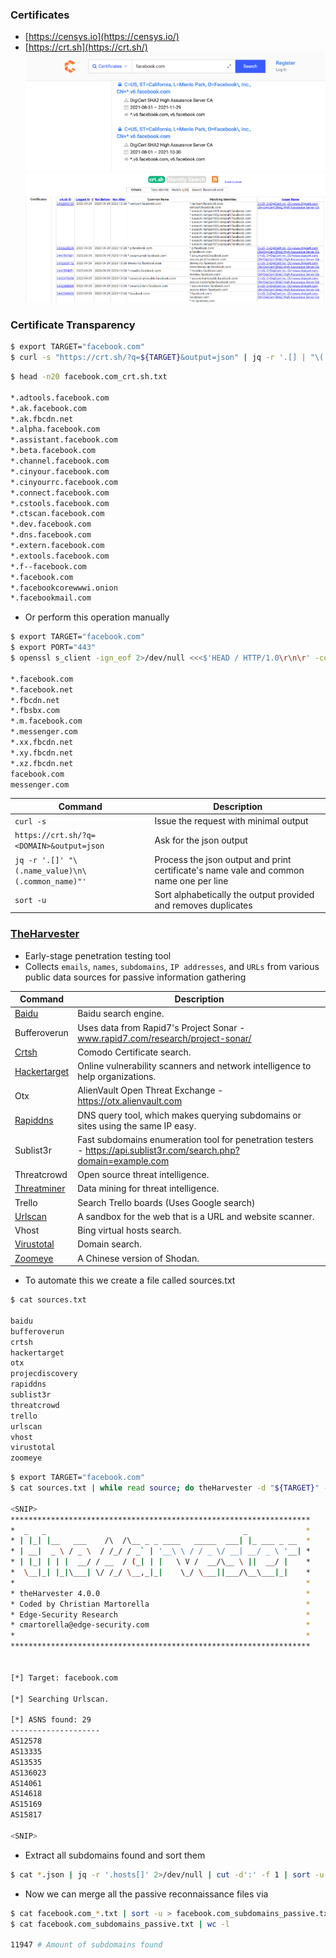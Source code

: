 ### Certificates
-   [https://censys.io](https://censys.io/)
-   [https://crt.sh](https://crt.sh/)
![](./Screenshots/Screenshot_2022-10-07_165314.png)![](./Screenshots/Screenshot_2022-10-07_165343.png)

### Certificate Transparency
```sh
$ export TARGET="facebook.com"
$ curl -s "https://crt.sh/?q=${TARGET}&output=json" | jq -r '.[] | "\(.name_value)\n\(.common_name)"' | sort -u > "${TARGET}_crt.sh.txt"
```

```sh
$ head -n20 facebook.com_crt.sh.txt

*.adtools.facebook.com
*.ak.facebook.com
*.ak.fbcdn.net
*.alpha.facebook.com
*.assistant.facebook.com
*.beta.facebook.com
*.channel.facebook.com
*.cinyour.facebook.com
*.cinyourrc.facebook.com
*.connect.facebook.com
*.cstools.facebook.com
*.ctscan.facebook.com
*.dev.facebook.com
*.dns.facebook.com
*.extern.facebook.com
*.extools.facebook.com
*.f--facebook.com
*.facebook.com
*.facebookcorewwwi.onion
*.facebookmail.com
```

* Or perform this operation manually

```sh
$ export TARGET="facebook.com"
$ export PORT="443"
$ openssl s_client -ign_eof 2>/dev/null <<<$'HEAD / HTTP/1.0\r\n\r' -connect "${TARGET}:${PORT}" | openssl x509 -noout -text -in - | grep 'DNS' | sed -e 's|DNS:|\n|g' -e 's|^\*.*||g' | tr -d ',' | sort -u

*.facebook.com
*.facebook.net
*.fbcdn.net
*.fbsbx.com
*.m.facebook.com
*.messenger.com
*.xx.fbcdn.net
*.xy.fbcdn.net
*.xz.fbcdn.net
facebook.com
messenger.com
```

| Command                                          | Description                                                                            |
| ------------------------------------------------ | -------------------------------------------------------------------------------------- |
| `curl -s`                                        | Issue the request with minimal output                                                  |
| `https://crt.sh/?q=<DOMAIN>&output=json`         | Ask for the json output                                                                |
| `jq -r '.[]' "\(.name_value)\n\(.common_name)"'` | Process the json output and print certificate's name vale and common name one per line |
| `sort -u`                                        | Sort alphabetically the output provided and removes duplicates                         | 

### [TheHarvester](https://github.com/laramies/theHarvester)
* Early-stage penetration testing tool
* Collects `emails`, `names`, `subdomains`, `IP addresses`, and `URLs` from various public data sources for passive information gathering

| Command      | Description                                                                                                        |
| ------------ | ------------------------------------------------------------------------------------------------------------------ |
| [Baidu](http://www.baidu.com/)        | Baidu search engine.                                                                                               |
| Bufferoverun | Uses data from Rapid7's Project Sonar - www.rapid7.com/research/project-sonar/                                     |
| [Crtsh](https://crt.sh/)        | Comodo Certificate search.                                                                                         |
| [Hackertarget](https://hackertarget.com/) | Online vulnerability scanners and network intelligence to help organizations.                                      |
| Otx          | AlienVault Open Threat Exchange - https://otx.alienvault.com                                                       |
| [Rapiddns](https://rapiddns.io/)     | DNS query tool, which makes querying subdomains or sites using the same IP easy.                                   |
| Sublist3r    | Fast subdomains enumeration tool for penetration testers - https://api.sublist3r.com/search.php?domain=example.com |
| Threatcrowd  | Open source threat intelligence.                                                                                   |
| [Threatminer](https://www.threatminer.org/)  | Data mining for threat intelligence.                                                                               |
| Trello       | Search Trello boards (Uses Google search)                                                                          |
| [Urlscan](https://urlscan.io/)      | A sandbox for the web that is a URL and website scanner.                                                           |
| Vhost        | Bing virtual hosts search.                                                                                         |
| [Virustotal](https://www.virustotal.com/gui/home/search)   | Domain search.                                                                                                     |
| [Zoomeye](https://www.zoomeye.org/)      | A Chinese version of Shodan.                                                                                       |

* To automate this we create a file called sources.txt

```sh
$ cat sources.txt

baidu
bufferoverun
crtsh
hackertarget
otx
projecdiscovery
rapiddns
sublist3r
threatcrowd
trello
urlscan
vhost
virustotal
zoomeye
```

```sh
$ export TARGET="facebook.com"
$ cat sources.txt | while read source; do theHarvester -d "${TARGET}" -b $ source -f "${source}_${TARGET}";done

<SNIP>
*******************************************************************
*  _   _                                            _             *
* | |_| |__   ___    /\  /\__ _ _ ____   _____  ___| |_ ___ _ __  *
* | __|  _ \ / _ \  / /_/ / _` | '__\ \ / / _ \/ __| __/ _ \ '__| *
* | |_| | | |  __/ / __  / (_| | |   \ V /  __/\__ \ ||  __/ |    *
*  \__|_| |_|\___| \/ /_/ \__,_|_|    \_/ \___||___/\__\___|_|    *
*                                                                 *
* theHarvester 4.0.0                                              *
* Coded by Christian Martorella                                   *
* Edge-Security Research                                          *
* cmartorella@edge-security.com                                   *
*                                                                 *
*******************************************************************


[*] Target: facebook.com

[*] Searching Urlscan.

[*] ASNS found: 29
--------------------
AS12578
AS13335
AS13535
AS136023
AS14061
AS14618
AS15169
AS15817

<SNIP>
```

* Extract all subdomains found and sort them 

```sh
$ cat *.json | jq -r '.hosts[]' 2>/dev/null | cut -d':' -f 1 | sort -u > "${TARGET}_theHarvester.txt"
```

* Now we can merge all the passive reconnaissance files via

```sh
$ cat facebook.com_*.txt | sort -u > facebook.com_subdomains_passive.txt
$ cat facebook.com_subdomains_passive.txt | wc -l

11947 # Amount of subdomains found
```
